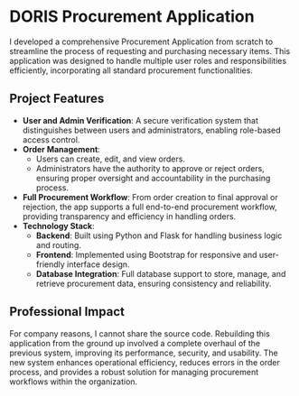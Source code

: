 # DORIS Procurement Application

I developed a comprehensive Procurement Application from scratch to streamline the process of requesting and purchasing necessary items. This application was designed to handle multiple user roles and responsibilities efficiently, incorporating all standard procurement functionalities.

## Project Features

- **User and Admin Verification**: A secure verification system that distinguishes between users and administrators, enabling role-based access control.
- **Order Management**: 
  - Users can create, edit, and view orders.
  - Administrators have the authority to approve or reject orders, ensuring proper oversight and accountability in the purchasing process.
- **Full Procurement Workflow**: From order creation to final approval or rejection, the app supports a full end-to-end procurement workflow, providing transparency and efficiency in handling orders.
- **Technology Stack**:
  - **Backend**: Built using Python and Flask for handling business logic and routing.
  - **Frontend**: Implemented using Bootstrap for responsive and user-friendly interface design.
  - **Database Integration**: Full database support to store, manage, and retrieve procurement data, ensuring consistency and reliability.

## Professional Impact

For company reasons, I cannot share the source code. Rebuilding this application from the ground up involved a complete overhaul of the previous system, improving its performance, security, and usability. The new system enhances operational efficiency, reduces errors in the order process, and provides a robust solution for managing procurement workflows within the organization.
